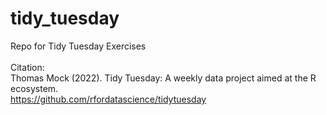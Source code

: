 # tidy_tuesday
Repo for Tidy Tuesday Exercises <br />
<br />
Citation: <br />
Thomas Mock (2022). Tidy Tuesday: A weekly data project aimed at the R ecosystem.<br />
https://github.com/rfordatascience/tidytuesday
